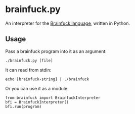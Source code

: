 # brainfuck.py

An interpreter for the [Brainfuck language](http://www.muppetlabs.com/~breadbox/bf/), written in Python.

## Usage
Pass a brainfuck program into it as an argument:

    ./brainfuck.py [file]

It can read from stdin:

    echo [brainfuck-string] | ./brainfuck

Or you can use it as a module:

    from brainfuck import BrainfuckInterpreter
    bfi = BrainfuckInterpreter()
    bfi.run(program)
